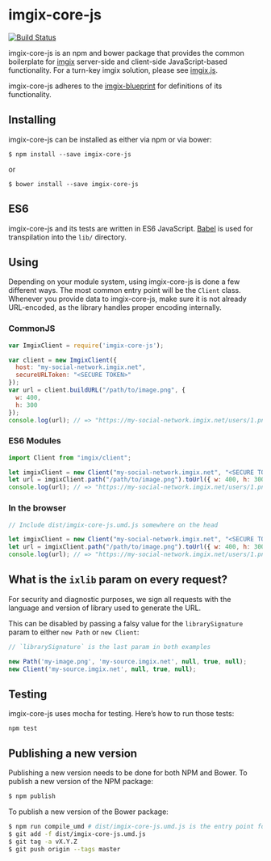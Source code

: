 # imgix-core-js

[![Build Status](https://travis-ci.org/imgix/imgix-core-js.png?branch=master)](https://travis-ci.org/imgix/imgix-core-js)

imgix-core-js is an npm and bower package that provides the common boilerplate for [imgix](https://www.imgix.com) server-side and client-side JavaScript-based functionality. For a turn-key imgix solution, please see [imgix.js](https://www.imgix.com/imgix-js).

imgix-core-js adheres to the [imgix-blueprint](https://github.com/imgix/imgix-blueprint) for definitions of its functionality.

## Installing

imgix-core-js can be installed as either via npm or via bower:

```
$ npm install --save imgix-core-js
```

or

```
$ bower install --save imgix-core-js
```

## ES6

imgix-core-js and its tests are written in ES6 JavaScript. [Babel](https://babeljs.io/) is used for transpilation into the `lib/` directory.

## Using

Depending on your module system, using imgix-core-js is done a few different ways. The most common entry point will be the `Client` class. Whenever you provide data to imgix-core-js, make sure it is not already URL-encoded, as the library handles proper encoding internally.

### CommonJS

```javascript
var ImgixClient = require('imgix-core-js');

var client = new ImgixClient({
  host: "my-social-network.imgix.net",
  secureURLToken: "<SECURE TOKEN>"
});
var url = client.buildURL("/path/to/image.png", {
  w: 400,
  h: 300
});
console.log(url); // => "https://my-social-network.imgix.net/users/1.png?w=400&h=300&s=…"
```

### ES6 Modules

```javascript
import Client from "imgix/client";

let imgixClient = new Client("my-social-network.imgix.net", "<SECURE TOKEN>");
let url = imgixClient.path("/path/to/image.png").toUrl({ w: 400, h: 300 }).toString();
console.log(url); // => "https://my-social-network.imgix.net/users/1.png?w=400&h=300&s=…"
```

### In the browser

```javascript
// Include dist/imgix-core-js.umd.js somewhere on the head

let imgixClient = new Client("my-social-network.imgix.net", "<SECURE TOKEN>");
let url = imgixClient.path("/path/to/image.png").toUrl({ w: 400, h: 300 }).toString();
console.log(url); // => "https://my-social-network.imgix.net/users/1.png?w=400&h=300&s=…"
```

## What is the `ixlib` param on every request?

For security and diagnostic purposes, we sign all requests with the language and version of library used to generate the URL.

This can be disabled by passing a falsy value for the `librarySignature` param to either `new Path` or `new Client`:

``` javascript
// `librarySignature` is the last param in both examples

new Path('my-image.png', 'my-source.imgix.net', null, true, null);
new Client('my-source.imgix.net', null, true, null);
```

## Testing

imgix-core-js uses mocha for testing. Here’s how to run those tests:

```
npm test
```

## Publishing a new version

Publishing a new version needs to be done for both NPM and Bower. To publish a new version of the NPM package:

```bash
$ npm publish
```

To publish a new version of the Bower package:

```bash
$ npm run compile_umd # dist/imgix-core-js.umd.js is the entry point for Bower
$ git add -f dist/imgix-core-js.umd.js
$ git tag -a vX.Y.Z
$ git push origin --tags master
```

